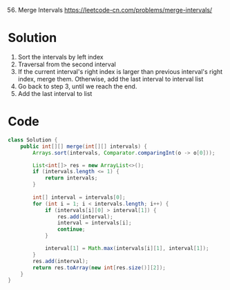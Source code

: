56. Merge Intervals
https://leetcode-cn.com/problems/merge-intervals/

# Solution
1. Sort the intervals by left index
2. Traversal from the second interval
3. If the current interval's right index is larger than previous interval's right index, merge them. Otherwise, add the last interval to interval list
4. Go back to step 3, until we reach the end.
5. Add the last interval to list

# Code
```java
class Solution {
    public int[][] merge(int[][] intervals) {
        Arrays.sort(intervals, Comparator.comparingInt(o -> o[0]));

        List<int[]> res = new ArrayList<>();
        if (intervals.length <= 1) {
            return intervals;
        }
        
        int[] interval = intervals[0];
        for (int i = 1; i < intervals.length; i++) {
            if (intervals[i][0] > interval[1]) {
                res.add(interval);
                interval = intervals[i];
                continue;
            }

            interval[1] = Math.max(intervals[i][1], interval[1]);
        }
        res.add(interval);
        return res.toArray(new int[res.size()][2]);
    }
}
```